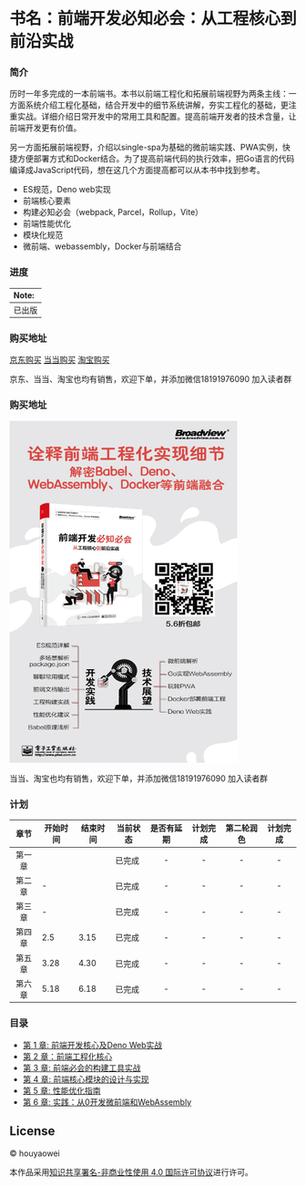 # 书名：前端开发必知必会：从工程核心到前沿实战

### 简介

历时一年多完成的一本前端书。本书以前端工程化和拓展前端视野为两条主线：一方面系统介绍工程化基础，结合开发中的细节系统讲解，夯实工程化的基础，更注重实战。详细介绍日常开发中的常用工具和配置。提高前端开发者的技术含量，让前端开发更有价值。

另一方面拓展前端视野，介绍以single-spa为基础的微前端实践、PWA实例，快捷方便部署方式和Docker结合。为了提高前端代码的执行效率，把Go语言的代码编译成JavaScript代码，想在这几个方面提高都可以从本书中找到参考。

* ES规范，Deno web实现
* 前端核心要素
* 构建必知必会（webpack, Parcel，Rollup，Vite）
* 前端性能优化
* 模块化规范
* 微前端、webassembly，Docker与前端结合

### 进度

| Note:  |
| :----- |
| 已出版 |

### 购买地址
[京东购买](https://item.jd.com/13415768.html) 
[当当购买](http://product.dangdang.com/29298289.html)
[淘宝购买](https://item.taobao.com/item.htm?spm=a230r.1.14.34.696c7820VxK8mA&id=654415208334&ns=1&abbucket=10#detail)

京东、当当、淘宝也均有销售，欢迎下单，并添加微信18191976090 加入读者群

### 购买地址
<img src='./imgs/WechatIMG1228.jpeg' style="width:400px;height:600px;">

当当、淘宝也均有销售，欢迎下单，并添加微信18191976090 加入读者群
### 计划

| 章节  | 开始时间 | 结束时间 | 当前状态 | 是否有延期 | 计划完成 | 第二轮润色| 计划完成 |
|:---:| ---- | ---- | ---- |:-----:|:-----:| :-----:| :-----:|
| 第一章 |      |      |   已完成   |  -  | - | -  |-  |
| 第二章 | - |      | 已完成  |   -   |  - | -  | -  |
| 第三章 | - |     |   已完成   |  -  |   -  | -  | -  |
| 第四章 | 2.5  | 3.15 | 已完成 | -    |  - | -  | -  |
| 第五章 | 3.28 | 4.30 | 已完成 | -     |  -  | -  | -  |
| 第六章 | 5.18 | 6.18 | 已完成 | -    |  - | -  | -  |

### 目录

- [第 1 章: 前端开发核心及Deno Web实战](https://github.com/houyaowei/front-end-complete-book/blob/master/chapters/01-frameworks-and-tendency.md)
- [第 2 章：前端工程化核心](https://github.com/houyaowei/front-end-complete-book/blob/master/chapters/02-front-end-process.md)
- [第 3 章: 前端必会的构建工具实战](https://github.com/houyaowei/front-end-complete-book/blob/master/chapters/03-css-have-to-say.md)
- [第 4 章: 前端核心模块的设计与实现](https://github.com/houyaowei/front-end-complete-book/blob/master/chapters/04-arc-core.md)
- [第 5 章: 性能优化指南](https://github.com/houyaowei/front-end-complete-book/blob/master/chapters/05-perfermance.md)
- [第 6 章: 实践：从0开发微前端和WebAssembly](https://github.com/houyaowei/front-end-complete-book/blob/master/chapters/06-expaction.md)

## License

© houyaowei  

本作品采用[知识共享署名-非商业性使用 4.0 国际许可协议](https://creativecommons.org/licenses/by-nc/4.0/)进行许可。
